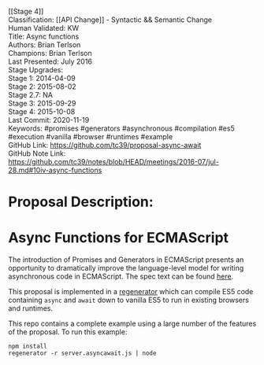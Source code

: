 [[Stage 4]]<br>Classification: [[API Change]] - Syntactic && Semantic Change<br>Human Validated: KW<br>Title: Async functions<br>Authors: Brian Terlson<br>Champions: Brian Terlson<br>Last Presented: July 2016<br>Stage Upgrades:<br>Stage 1: 2014-04-09  
Stage 2: 2015-08-02  
Stage 2.7: NA  
Stage 3: 2015-09-29  
Stage 4: 2015-10-08<br>Last Commit: 2020-11-19<br>Keywords: #promises #generators #asynchronous #compilation #es5 #execution #vanilla #browser #runtimes #example<br>GitHub Link: https://github.com/tc39/proposal-async-await <br>GitHub Note Link: https://github.com/tc39/notes/blob/HEAD/meetings/2016-07/jul-28.md#10iv-async-functions
# Proposal Description:
# Async Functions for  ECMAScript

The introduction of Promises and Generators in ECMAScript presents an opportunity to dramatically improve the language-level model for writing asynchronous code in ECMAScript. The spec text can be found [here](https://tc39.github.io/ecmascript-asyncawait).


This proposal is implemented in a [regenerator](https://github.com/facebook/regenerator) which can compile ES5 code containing `async` and `await` down to vanilla ES5 to run in existing browsers and runtimes.

This repo contains a complete example using a large number of the features of the proposal.  To run this example:

```Shell
npm install
regenerator -r server.asyncawait.js | node
```
<br>